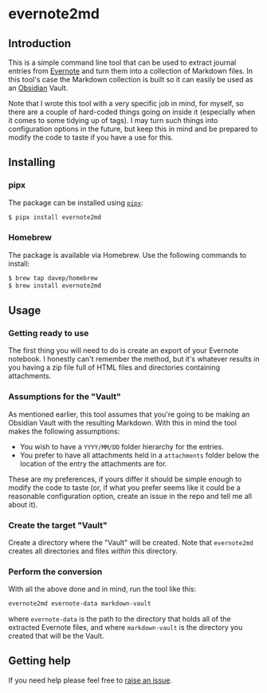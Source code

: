 # evernote2md

## Introduction

This is a simple command line tool that can be used to extract journal
entries from [Evernote](https://evernote.com) and turn them into a
collection of Markdown files. In this tool's case the Markdown collection is
built so it can easily be used as an [Obsidian](https://obsidian.md) Vault.

Note that I wrote this tool with a very specific job in mind, for myself, so
there are a couple of hard-coded things going on inside it (especially when
it comes to some tidying up of tags). I may turn such things into
configuration options in the future, but keep this in mind and be prepared
to modify the code to taste if you have a use for this.

## Installing

### pipx

The package can be installed using [`pipx`](https://pypa.github.io/pipx/):

```sh
$ pipx install evernote2md
```

### Homebrew

The package is available via Homebrew. Use the following commands to install:

```sh
$ brew tap davep/homebrew
$ brew install evernote2md
```

## Usage

### Getting ready to use

The first thing you will need to do is create an export of your Evernote
notebook. I honestly can't remember the method, but it's whatever results in
you having a zip file full of HTML files and directories containing
attachments.

### Assumptions for the "Vault"

As mentioned earlier, this tool assumes that you're going to be making an
Obsidian Vault with the resulting Markdown. With this in mind the tool makes
the following assumptions:

- You wish to have a `YYYY/MM/DD` folder hierarchy for the entries.
- You prefer to have all attachments held in a `attachments` folder below
  the location of the entry the attachments are for.

These are my preferences, if yours differ it should be simple enough to
modify the code to taste (or, if what you prefer seems like it could be a
reasonable configuration option, create an issue in the repo and tell me all
about it).

### Create the target "Vault"

Create a directory where the "Vault" will be created. Note that `evernote2md`
creates all directories and files *within* this directory.

### Perform the conversion

With all the above done and in mind, run the tool like this:

```sh
evernote2md evernote-data markdown-vault
```

where `evernote-data` is the path to the directory that holds all of the
extracted Evernote files, and where `markdown-vault` is the directory you
created that will be the Vault.

## Getting help

If you need help please feel free to [raise an
issue](https://github.com/davep/evernote2md/issues).

[//]: # (README.md ends here)
